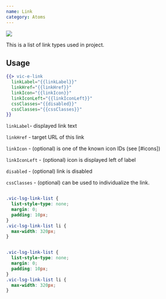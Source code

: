 ```yaml
---
name: Link
category: Atoms
---
```


<a href="https://www.figma.com/file/ITkQkGVUdGs3AwbUUdVtb4/General?node-id=278%3A5" target="_blank" class="vic-lsg-figma-link" title="Show on Figma">
  <img src="../resources/lsg/figma-logo.svg" class="vic-lsg-figma-link__icon" />
</a>

This is a list of link types used in project.

## Usage

```hbs
{{> vic-e-link 
  linkLabel="{{linkLabel}}" 
  linkHref="{{linkHref}}"
  linkIcon="{{linkIcon}}"
  linkIconLeft="{{linkIconLeft}}"
  cssClasses="{{disabled}}"
  cssClasses="{{cssClasses}}"
}}
```

`linkLabel`- displayed link text

`linkHref` - target URL of this link

`linkIcon` - (optional) is one of the known icon IDs (see [#icons])

`linkIconLeft` - (optional) icon is displayed left of label

`disabled` - (optional) link is disabled

`cssClasses` - (optional) can be used to individualize the link.

```vic-e-icon:demo/vic-e-link--demo.html

```

```vic-e-icon.css hidden
.vic-lsg-link-list {
  list-style-type: none;
  margin: 0;
  padding: 10px;
}
.vic-lsg-link-list li {
  max-width: 320px;
}
```

```vic-e-icon-meta:demo/vic-e-link--meta-demo.html

```

```vic-e-icon-meta.css hidden
.vic-lsg-link-list {
  list-style-type: none;
  margin: 0;
  padding: 10px;
}
.vic-lsg-link-list li {
  max-width: 320px;
}
```
